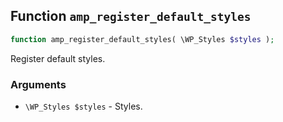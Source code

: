 ## Function `amp_register_default_styles`

```php
function amp_register_default_styles( \WP_Styles $styles );
```

Register default styles.

### Arguments

* `\WP_Styles $styles` - Styles.


